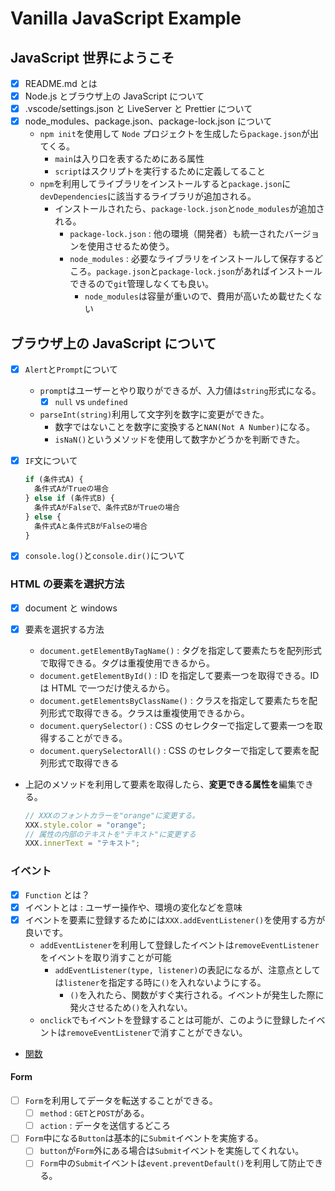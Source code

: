 # Vanilla JavaScript Example

## JavaScript 世界にようこそ

- [x] README.md とは
- [x] Node.js とブラウザ上の JavaScript について
- [x] .vscode/settings.json と LiveServer と Prettier について
- [x] node_modules、package.json、package-lock.json について
  - `npm init`を使用して `Node` プロジェクトを生成したら`package.json`が出てくる。
    - `main`は入り口を表するためにある属性
    - `script`はスクリプトを実行するために定義してること
  - `npm`を利用してライブラリをインストールすると`package.json`に`devDependencies`に該当するライブラリが追加される。
    - インストールされたら、`package-lock.json`と`node_modules`が追加される。
      - `package-lock.json` : 他の環境（開発者）も統一されたバージョンを使用させるため使う。
      - `node_modules` : 必要なライブラリをインストールして保存するどころ。`package.json`と`package-lock.json`があればインストールできるので`git`管理しなくても良い。
        - `node_modules`は容量が重いので、費用が高いため載せたくない

## ブラウザ上の JavaScript について

- [x] `Alert`と`Prompt`について
  - `prompt`はユーザーとやり取りができるが、入力値は`string`形式になる。
    - [x] `null` vs `undefined`
  - `parseInt(string)`利用して文字列を数字に変更ができた。
    - 数字ではないことを数字に変換すると`NAN(Not A Number)`になる。
    - `isNaN()`というメソッドを使用して数字かどうかを判断できた。
- [x] `IF`文について

  ```js
  if (条件式A) {
    条件式AがTrueの場合
  } else if (条件式B) {
    条件式AがFalseで、条件式BがTrueの場合
  } else {
    条件式Aと条件式BがFalseの場合
  }
  ```

- [x] `console.log()`と`console.dir()`について

### HTML の要素を選択方法

- [x] document と windows
- [x] 要素を選択する方法

  - `document.getElementByTagName()` : タグを指定して要素たちを配列形式で取得できる。タグは重複使用できるから。
  - `document.getElementById()` : ID を指定して要素一つを取得できる。ID は HTML で一つだけ使えるから。
  - `document.getElementsByClassName()` : クラスを指定して要素たちを配列形式で取得できる。クラスは重複使用できるから。
  - `document.querySelector()` : CSS のセレクターで指定して要素一つを取得することができる。
  - `document.querySelectorAll()` : CSS のセレクターで指定して要素を配列形式で取得できる

- 上記のメソッドを利用して要素を取得したら、**変更できる属性を**編集できる。
  ```js
  // XXXのフォントカラーを"orange"に変更する。
  XXX.style.color = "orange";
  // 属性の内部のテキストを"テキスト"に変更する
  XXX.innerText = "テキスト";
  ```

### イベント

- [x] `Function` とは？
- [x] イベントとは : ユーザー操作や、環境の変化などを意味
- [x] イベントを要素に登録するためには`XXX.addEventListener()`を使用する方が良いです。
  - `addEventListener`を利用して登録したイベントは`removeEventListener`をイベントを取り消すことが可能
    - `addEventListener(type, listener)`の表記になるが、注意点としては`listener`を指定する時に`()`を入れないようにする。
      - `()`を入れたら、関数がすぐ実行される。イベントが発生した際に発火させるため`()`を入れない。
  - `onclick`でもイベントを登録することは可能が、このように登録したイベントは`removeEventListener`で消すことができない。
- [関数](https://ja.javascript.info/function-basics?afsdads)

#### Form

- [ ] `Form`を利用してデータを転送することができる。
  - [ ] `method` : `GET`と`POST`がある。
  - [ ] `action` : データを送信するどころ
- [ ] `Form`中になる`Button`は基本的に`Submit`イベントを実施する。
  - [ ] `button`が`Form`外にある場合は`Submit`イベントを実施してくれない。
  - [ ] `Form`中の`Submit`イベントは`event.preventDefault()`を利用して防止できる。
